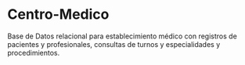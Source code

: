 # Centro-Medico
Base de Datos relacional para establecimiento médico con registros de pacientes y profesionales, consultas de turnos y especialidades y procedimientos.
